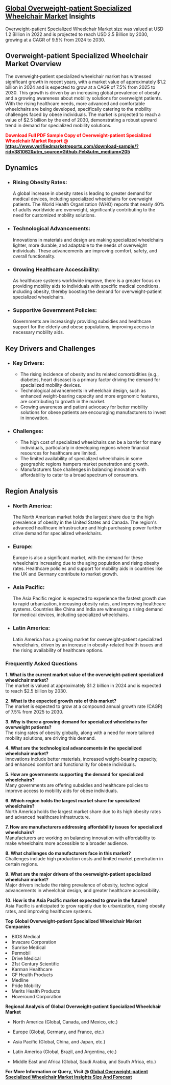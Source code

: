 <h2><a href="https://www.verifiedmarketreports.com/download-sample/?rid=381062&amp;utm_source=Github&amp;utm_medium=205" target="_blank">Global Overweight-patient Specialized Wheelchair Market</a> Insights</h2><p>Overweight-patient Specialized Wheelchair Market size was valued at USD 1.2 Billion in 2022 and is projected to reach USD 2.5 Billion by 2030, growing at a CAGR of 9.5% from 2024 to 2030.</p><p> <h2>Overweight-patient Specialized Wheelchair Market Overview</h2> <p>The overweight-patient specialized wheelchair market has witnessed significant growth in recent years, with a market value of approximately $1.2 billion in 2024 and is expected to grow at a CAGR of 7.5% from 2025 to 2030. This growth is driven by an increasing global prevalence of obesity and a growing awareness about mobility solutions for overweight patients. With the rising healthcare needs, more advanced and comfortable wheelchairs are being developed, specifically catering to the mobility challenges faced by obese individuals. The market is projected to reach a value of $2.5 billion by the end of 2030, demonstrating a robust upward trend in demand for specialized mobility solutions.</p> <p><strong><p><span class=""><span style="color: #ff0000;"><strong>Download Full PDF Sample Copy of Overweight-patient Specialized Wheelchair Market Report</strong> @ </span><a href="https://www.verifiedmarketreports.com/download-sample/?rid=381062&amp;utm_source=Github-Feb&amp;utm_medium=205" target="_blank">https://www.verifiedmarketreports.com/download-sample/?rid=381062&amp;utm_source=Github-Feb&amp;utm_medium=205</a></span></p></strong></p> <h2>Dynamics</h2> <ul> <li><h3>Rising Obesity Rates:</h3> A global increase in obesity rates is leading to greater demand for medical devices, including specialized wheelchairs for overweight patients. The World Health Organization (WHO) reports that nearly 40% of adults worldwide are overweight, significantly contributing to the need for customized mobility solutions.</li> <li><h3>Technological Advancements:</h3> Innovations in materials and design are making specialized wheelchairs lighter, more durable, and adaptable to the needs of overweight individuals. These advancements are improving comfort, safety, and overall functionality.</li> <li><h3>Growing Healthcare Accessibility:</h3> As healthcare systems worldwide improve, there is a greater focus on providing mobility aids to individuals with specific medical conditions, including obesity, thereby boosting the demand for overweight-patient specialized wheelchairs.</li> <li><h3>Supportive Government Policies:</h3> Governments are increasingly providing subsidies and healthcare support for the elderly and obese populations, improving access to necessary mobility aids.</li> </ul> <h2>Key Drivers and Challenges</h2> <ul> <li><h3>Key Drivers:</h3> <ul> <li>The rising incidence of obesity and its related comorbidities (e.g., diabetes, heart disease) is a primary factor driving the demand for specialized mobility devices.</li> <li>Technological advancements in wheelchair design, such as enhanced weight-bearing capacity and more ergonomic features, are contributing to growth in the market.</li> <li>Growing awareness and patient advocacy for better mobility solutions for obese patients are encouraging manufacturers to invest in innovation.</li> </ul> </li> <li><h3>Challenges:</h3> <ul> <li>The high cost of specialized wheelchairs can be a barrier for many individuals, particularly in developing regions where financial resources for healthcare are limited.</li> <li>The limited availability of specialized wheelchairs in some geographic regions hampers market penetration and growth.</li> <li>Manufacturers face challenges in balancing innovation with affordability to cater to a broad spectrum of consumers.</li> </ul> </li> </ul> <h2>Region Analysis</h2> <ul> <li><h3>North America:</h3> The North American market holds the largest share due to the high prevalence of obesity in the United States and Canada. The region's advanced healthcare infrastructure and high purchasing power further drive demand for specialized wheelchairs.</li> <li><h3>Europe:</h3> Europe is also a significant market, with the demand for these wheelchairs increasing due to the aging population and rising obesity rates. Healthcare policies and support for mobility aids in countries like the UK and Germany contribute to market growth.</li> <li><h3>Asia Pacific:</h3> The Asia Pacific region is expected to experience the fastest growth due to rapid urbanization, increasing obesity rates, and improving healthcare systems. Countries like China and India are witnessing a rising demand for medical devices, including specialized wheelchairs.</li> <li><h3>Latin America:</h3> Latin America has a growing market for overweight-patient specialized wheelchairs, driven by an increase in obesity-related health issues and the rising availability of healthcare options.</li> </ul> <h3>Frequently Asked Questions</h3> <p><strong>1. What is the current market value of the overweight-patient specialized wheelchair market?</strong><br> The market is valued at approximately $1.2 billion in 2024 and is expected to reach $2.5 billion by 2030.</p> <p><strong>2. What is the expected growth rate of this market?</strong><br> The market is expected to grow at a compound annual growth rate (CAGR) of 7.5% from 2025 to 2030.</p> <p><strong>3. Why is there a growing demand for specialized wheelchairs for overweight patients?</strong><br> The rising rates of obesity globally, along with a need for more tailored mobility solutions, are driving this demand.</p> <p><strong>4. What are the technological advancements in the specialized wheelchair market?</strong><br> Innovations include better materials, increased weight-bearing capacity, and enhanced comfort and functionality for obese individuals.</p> <p><strong>5. How are governments supporting the demand for specialized wheelchairs?</strong><br> Many governments are offering subsidies and healthcare policies to improve access to mobility aids for obese individuals.</p> <p><strong>6. Which region holds the largest market share for specialized wheelchairs?</strong><br> North America holds the largest market share due to its high obesity rates and advanced healthcare infrastructure.</p> <p><strong>7. How are manufacturers addressing affordability issues for specialized wheelchairs?</strong><br> Manufacturers are working on balancing innovation with affordability to make wheelchairs more accessible to a broader audience.</p> <p><strong>8. What challenges do manufacturers face in this market?</strong><br> Challenges include high production costs and limited market penetration in certain regions.</p> <p><strong>9. What are the major drivers of the overweight-patient specialized wheelchair market?</strong><br> Major drivers include the rising prevalence of obesity, technological advancements in wheelchair design, and greater healthcare accessibility.</p> <p><strong>10. How is the Asia Pacific market expected to grow in the future?</strong><br> Asia Pacific is anticipated to grow rapidly due to urbanization, rising obesity rates, and improving healthcare systems.</p> </p><p><strong>Top Global Overweight-patient Specialized Wheelchair Market Companies</strong></p><div data-test-id=""><p><li>BIOS Medical</li><li> Invacare Corporation</li><li> Sunrise Medical</li><li> Permobil</li><li> Drive Medical</li><li> 21st Century Scientific</li><li> Karman Healthcare</li><li> GF Health Products</li><li> Medline</li><li> Pride Mobility</li><li> Merits Health Products</li><li> Hoveround Corporation</li></p><div><strong>Regional Analysis of&nbsp;Global Overweight-patient Specialized Wheelchair Market</strong></div><ul><li dir="ltr"><p dir="ltr">North America&nbsp;(Global, Canada, and Mexico, etc.)</p></li><li dir="ltr"><p dir="ltr">Europe (Global, Germany, and France, etc.)</p></li><li dir="ltr"><p dir="ltr">Asia Pacific&nbsp;(Global, China, and Japan, etc.)</p></li><li dir="ltr"><p dir="ltr">Latin America&nbsp;(Global, Brazil, and Argentina, etc.)</p></li><li dir="ltr">Middle East and Africa&nbsp;(Global, Saudi Arabia, and South Africa, etc.)</li></ul><p><strong>For More Information or Query, Visit @&nbsp;</strong><strong><a href="https://www.verifiedmarketreports.com/product/overweight-patient-specialized-wheelchair-market/?utm_source=Github&amp;utm_medium=205" target="_blank">Global Overweight-patient Specialized Wheelchair Market Insights Size And Forecast</a></strong></p></div>
